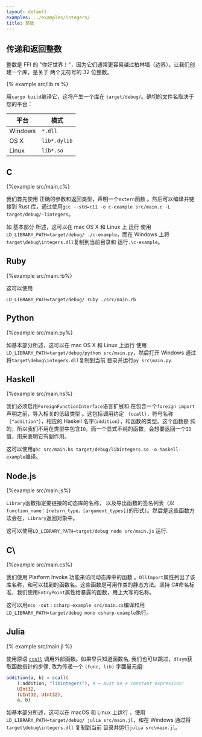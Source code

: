 ```yaml
---
layout: default
examples: ../examples/integers/
title: 整数
---
```


## 传递和返回整数

整数是 FFI 的 "你好世界！"，因为它们通常更容易越过柏林墙（边界）。让我们创建一个库，是关于
两个无符号的 32 位整数。

{% example src/lib.rs %}

用`cargo build`编译它，这将产生一个库在
`target/debug/`。确切的文件名取决于您的平台：

| 平台    | 模式         |
| ------- | ------------ |
| Windows | `*.dll`      |
| OS X    | `lib*.dylib` |
| Linux   | `lib*.so`    |

## C

{%example src/main.c%}

我们首先使用 正确的参数和返回类型，声明一个`extern`函数
。然后可以编译并链接到 Rust 库，通过使用`gcc --std=c11 -o c-example src/main.c -L target/debug/-lintegers`。

如 基本部分 所述，这可以在 mac OS X 和 Linux 上 运行
使用 `LD_LIBRARY_PATH=target/debug/ ./c-example`，而在 Windows 上将`target\debug\integers.dll`复制到当前目录和
运行`.\c-example`。

## Ruby

{%example src/main.rb%}

这可以使用

`LD_LIBRARY_PATH=target/debug/ ruby ./src/main.rb`

## Python

{%example src/main.py%}

如基本部分所述，这可以在 mac OS X 和 Linux 上运行
使用`LD_LIBRARY_PATH=target/debug/python src/main.py`，然后打开
Windows 通过将`target\debug\integers.dll`复制到当前
目录并运行`py src\main.py`.

## Haskell

{%example src/main.hs%}

我们必须启用`ForeignFunctionInterface`语言扩展和
在包含一个`foreign import`声明之前，导入相关的低级类型
。这包括调用约定
（`ccall`），符号名称（`"addition"`），相应的 Haskell
名字(`addition`），和函数的类型。这个函数是
纯的，所以我们不用在类型中包含`IO`，而一个显式不纯的函数，会想要返回一个`IO`值，用来表明它有副作用。

这可以使用`ghc src/main.hs target/debug/libintegers.so -o haskell-example`编译。

## Node.js

{%example src/main.js%}

`Library`函数指定要链接的动态库的名称，
以及导出函数的签名列表（以
`function_name：[return_type，[argument_types]]`的形式）。然后是这些函数方法会在，`Library`返回对象中。

这可以使用`LD_LIBRARY_PATH=target/debug node src/main.js`
运行.

## C\

{%example src/main.cs%}

我们使用 Platform Invoke 功能来访问动态库中的函数
。`DllImport`属性列出了该库名称，和可以找到的函数名。这些函数是可用作类的静态方法。坚持 C#命名标准，我们使用`EntryPoint`属性给暴露的函数，用上大写的名称。

这可以用`mcs -out：csharp-example src/main.cs`编译和用`LD_LIBRARY_PATH=target/debug mono csharp-example`执行。

## Julia

{% example src/main.jl %}

使用原语 [`ccall`][ccall] 调用外部函数。如果早只知道函数名, 我们也可以跳过，`dlsym`获取函数指针的步骤, 改为传递一个
`(func, lib)` 字面量元组:

```julia
addition(a, b) = ccall(
    (:addition, "libintegers"), # ← must be a constant expression!
    UInt32,
    (UInt32, UInt32),
    a, b)
```

如基本部分所述，这可以在 macOS 和 Linux 上运行
，使用 `LD_LIBRARY_PATH=target/debug/ julia src/main.jl`，和在 Windows 通过将`target\debug\integers.dll` 复制到当前
目录并运行`julia src\main.jl`。

[ccall]: https://docs.julialang.org/en/v1/base/c/#ccall
